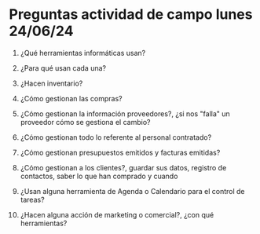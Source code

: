 # Preguntas actividad de campo lunes 24/06/24

1. ¿Qué herramientas informáticas usan?

2. ¿Para qué usan cada una?

3. ¿Hacen inventario?

4. ¿Cómo gestionan las compras?

5. ¿Cómo gestionan la información proveedores?, ¿si nos "falla" un proveedor cómo se gestiona el cambio?

6. ¿Cómo gestionan todo lo referente al personal contratado?

7. ¿Cómo gestionan presupuestos emitidos y facturas emitidas?

8. ¿Cómo gestionan a los clientes?, guardar sus datos, registro de contactos, saber lo que han comprado y cuando

9. ¿Usan alguna herramienta de Agenda o Calendario para el control de tareas?

10. ¿Hacen alguna acción de marketing o comercial?, ¿con qué herramientas?

 



